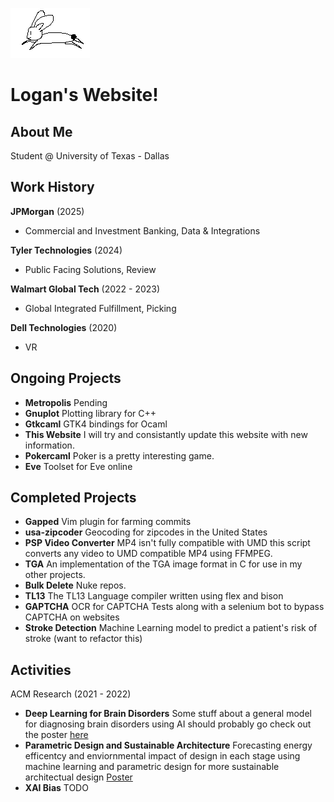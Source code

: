 ![](./static/rabbit.png)

# Logan's Website!

## About Me

Student @ University of Texas - Dallas

## Work History
**JPMorgan** (2025)
- Commercial and Investment Banking, Data & Integrations

**Tyler Technologies** (2024)
- Public Facing Solutions, Review

**Walmart Global Tech** (2022 - 2023)
- Global Integrated Fulfillment, Picking

**Dell Technologies** (2020)
- VR


## Ongoing Projects

- **Metropolis**
    Pending
- **Gnuplot**
    Plotting library for C++
- **Gtkcaml**
    GTK4 bindings for Ocaml
- **This Website**
    I will try and consistantly update this website with new information.
- **Pokercaml**
    Poker is a pretty interesting game.
- **Eve**
    Toolset for Eve online

## Completed Projects
- **Gapped**
    Vim plugin for farming commits
- **usa-zipcoder**
    Geocoding for zipcodes in the United States
- **PSP Video Converter**
    MP4 isn't fully compatible with UMD this script converts any video to UMD
    compatible MP4 using FFMPEG.
- **TGA**
    An implementation of the TGA image format in C for use in my other
    projects.
- **Bulk Delete**
    Nuke repos.
- **TL13**
    The TL13 Language compiler written using flex and bison
- **GAPTCHA**
    OCR for CAPTCHA Tests along with a selenium bot to bypass CAPTCHA on websites
- **Stroke Detection**
    Machine Learning model to predict a patient's risk of stroke (want to refactor this)

## Activities
ACM Research (2021 - 2022)

- **Deep Learning for Brain Disorders** 
    Some stuff about a general model for diagnosing brain disorders using AI should probably go check out the poster [here](https://github.com/ACM-Research/Deep-Learning-for-Brain-Disorders/blob/main/DOCS/ACM_Research_Poster_Final.png)
- **Parametric Design and Sustainable Architecture**
    Forecasting energy efficentcy and enviornmental impact of design in each stage using machine learning and parametric design for more sustainable architectual design [Poster](https://github.com/ACM-Research/parametric-design-sustainable-living?tab=readme-ov-file)
- **XAI Bias**
    TODO 